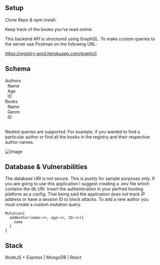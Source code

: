 ## Setup 

Clone Repo & npm install.

Keep track of the books you've read online.

This backend API is structured using GraphQL. To make custom queries to the server use Postman on the following URL:

https://registry-prod.herokuapp.com/graphcli

## Schema

Authors<br />&nbsp;
  Name<br />&nbsp;
  Age<br />&nbsp;
  ID<br />
Books<br />&nbsp;
  Name<br />&nbsp;
  Genre<br />&nbsp;
  ID<br />&nbsp;

Nested queries are supported. For example, if you wanted to find a particular author or find all the books in the registry and their respective author names.

![image](https://user-images.githubusercontent.com/49302341/162526536-0c09266e-4a17-4391-ba22-5cdbc331f720.png)

## Database & Vulnerabilities 

The database URI is not secure. This is purely for sample purposes only. If you are going to use this application I suggest creating a .env file which contains the db URI. Insert the authentication in your perfred hosting platform as a config. That being said the application does not track IP address or have a session ID to block attacks.
To add a new author you must create a custom mutation query. 

```
Mutation{
  addAuthor(name:<>, age:<>, ID:<>){
    name
  }
}
```
## Stack

NodeJS + Express | MongoDB | React 
